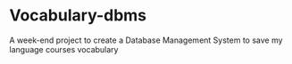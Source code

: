 # Vocabulary-dbms
A week-end project to create a Database Management System to save my language courses vocabulary
